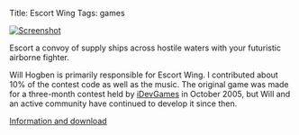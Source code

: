 Title: Escort Wing
Tags: games

[![Screenshot](http://filer.case.edu/srj15/screenshots/Escort_thumb.jpg)](http://owoho.com/EscortWing/page3/files/page3-1001-full.html)

Escort a convoy of supply ships across hostile waters with your futuristic
airborne fighter.

Will Hogben is primarily responsible for Escort Wing. I contributed about 10%
of the contest code as well as the music. The original game was made for a
three-month contest held by [iDevGames](http://www.idevgames.com/) in October
2005, but Will and an active community have continued to develop it since then.

[Information and download](http://owoho.com/EscortWing/)
